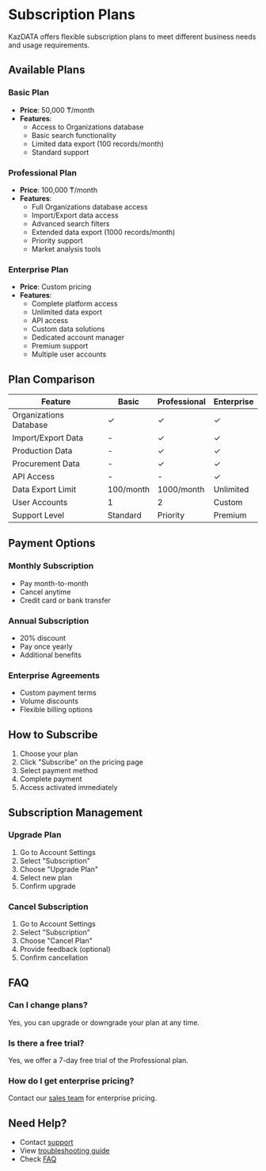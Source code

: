 # Subscription Plans

KazDATA offers flexible subscription plans to meet different business needs and usage requirements.

## Available Plans

### Basic Plan
- **Price**: 50,000 ₸/month
- **Features**:
  - Access to Organizations database
  - Basic search functionality
  - Limited data export (100 records/month)
  - Standard support

### Professional Plan
- **Price**: 100,000 ₸/month
- **Features**:
  - Full Organizations database access
  - Import/Export data access
  - Advanced search filters
  - Extended data export (1000 records/month)
  - Priority support
  - Market analysis tools

### Enterprise Plan
- **Price**: Custom pricing
- **Features**:
  - Complete platform access
  - Unlimited data export
  - API access
  - Custom data solutions
  - Dedicated account manager
  - Premium support
  - Multiple user accounts

## Plan Comparison

| Feature | Basic | Professional | Enterprise |
|---------|-------|--------------|------------|
| Organizations Database | ✓ | ✓ | ✓ |
| Import/Export Data | - | ✓ | ✓ |
| Production Data | - | ✓ | ✓ |
| Procurement Data | - | ✓ | ✓ |
| API Access | - | - | ✓ |
| Data Export Limit | 100/month | 1000/month | Unlimited |
| User Accounts | 1 | 2 | Custom |
| Support Level | Standard | Priority | Premium |

## Payment Options

### Monthly Subscription
- Pay month-to-month
- Cancel anytime
- Credit card or bank transfer

### Annual Subscription
- 20% discount
- Pay once yearly
- Additional benefits

### Enterprise Agreements
- Custom payment terms
- Volume discounts
- Flexible billing options

## How to Subscribe

1. Choose your plan
2. Click "Subscribe" on the pricing page
3. Select payment method
4. Complete payment
5. Access activated immediately

## Subscription Management

### Upgrade Plan
1. Go to Account Settings
2. Select "Subscription"
3. Choose "Upgrade Plan"
4. Select new plan
5. Confirm upgrade

### Cancel Subscription
1. Go to Account Settings
2. Select "Subscription"
3. Choose "Cancel Plan"
4. Provide feedback (optional)
5. Confirm cancellation

## FAQ

### Can I change plans?
Yes, you can upgrade or downgrade your plan at any time.

### Is there a free trial?
Yes, we offer a 7-day free trial of the Professional plan.

### How do I get enterprise pricing?
Contact our [sales team](../support/contact.md) for enterprise pricing.

## Need Help?

- Contact [support](../support/contact.md)
- View [troubleshooting guide](../support/troubleshooting.md)
- Check [FAQ](faq.md)
